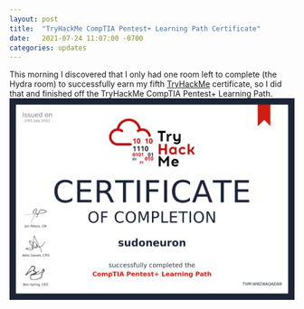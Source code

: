 ```yaml
---
layout: post
title:  "TryHackMe CompTIA Pentest+ Learning Path Certificate"
date:   2021-07-24 11:07:00 -0700
categories: updates
---
```

This morning I discovered that I only had one room left to complete (the Hydra room) to successfully earn my fifth [TryHackMe](https://tryhackme.com/) certificate, so I did that and finished off the TryHackMe CompTIA Pentest+ Learning Path.
![On 24 July, 2021 I completed the TryHackMe CompTIA Pentest+ Learning Path.](/img/THM-W6D9AQAEAN.png "On 24 July, 2021 I completed the TryHackMe CompTIA Pentest+ Learning Path.")